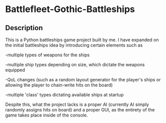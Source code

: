 # Battlefleet-Gothic-Battleships

## Description

This is a Python battleships game project built by me. I have expanded on the initial battleships idea by introducing certain elements such as

  -multiple types of weapons for the ships

  -multiple ship types depending on size, which dictate the weapons equipped

  -QoL changes (such as a random layout generator for the player's ships or allowing the player to chain-write hits on the board)

  -multiple 'class' types dictating available ships at startup

Despite this, what the project lacks is a proper AI (currently AI simply randomly assigns hits on board) and a proper GUI, as the entirety of the game takes place inside of the console.
